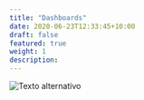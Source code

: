 ```yaml
---
title: "Dashboards"
date: 2020-06-23T12:33:45+10:00
draft: false
featured: true
weight: 1
description: 
---
```


![Texto alternativo](/img/img_site_construcao.png)